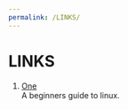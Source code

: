 ```yaml
---
permalink: /LINKS/
---
```

# LINKS
1. [One](https://www.lifewire.com/beginners-guide-to-linux-4090233)<br>
A beginners guide to linux.
